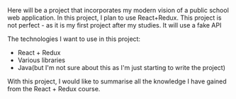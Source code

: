 Here will be a project that incorporates my modern vision of a public school web application. In this project, I plan to use React+Redux. This project is not perfect - as it is my first project after my studies. It will use a fake API


The technologies I want to use in this project:
- React + Redux
- Various libraries
- Java(but I'm not sure about this as I'm just starting to write the project)

With this project, I would like to summarise all the knowledge I have gained from the React + Redux course.
